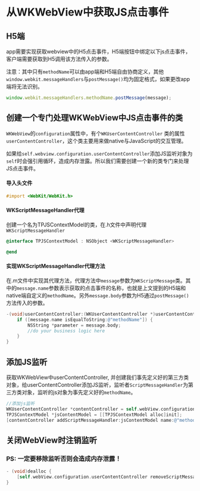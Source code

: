 # 从WKWebView中获取JS点击事件 

## H5端
app需要实现获取webview中的H5点击事件，H5端按钮中绑定以下js点击事件，客户端需要获取到H5调用该方法传入的参数。

注意：其中只有`methodName`可以由app端和H5端自由协商定义，其他`window.webkit.messageHandlers`与`postMessage()`均为固定格式，如果更改app端将无法识别。
```js
window.webkit.messageHandlers.methodName.postMessage(message);
```

## 创建一个专门处理WKWebView中JS点击事件的类
`WKWebView`的`configuration`属性中，有个`WKUserContentController` 类的属性`userContentController`，这个类主要用来做native与JavaScript的交互管理。

如果给`self.webview.configuration.userContentController`添加JS监听对象为`self`时会强引用循环，造成内存泄露。所以我们需要创建一个新的类专门来处理JS点击事件。

#### 导入头文件
```objective-c
#import <WebKit/WebKit.h>
```
#### WKScriptMessageHandler代理
创建一个名为TPJSContextModel的类，在.h文件中声明代理`WKScriptMessageHandler`
```objective-c
@interface TPJSContextModel : NSObject <WKScriptMessageHandler>

@end
```

#### 实现WKScriptMessageHandler代理方法
在.m文件中实现其代理方法，代理方法中`message`参数为`WKScriptMessage`类。其中的`message.name`参数表示获取的点击事件的名称，也就是上文提到的H5端和native端自定义的`methodName`。另外`message.body`参数为H5通过`postMessage()`方法传入的参数。
```objective-c
-(void)userContentController:(WKUserContentController *)userContentController didReceiveScriptMessage:(WKScriptMessage *)message {
    if ([message.name isEqualToString:@"methodName"]) {
        NSString *parameter = message.body;
        //do your business logic here
    }
}
```

## 添加JS监听
获取WKWebView中userContentController, 并创建我们事先定义好的第三方类对象，给userContentController添加JS监听，监听者`ScriptMessageHandler`为第三方类对象，监听的js对象为事先定义好的`methodName`。
```objective-c
//添加js监听
WKUserContentController *contentController = self.webView.configuration.userContentController;
TPJSContextModel *jsContentModel = [[TPJSContextModel alloc]init];
[contentController addScriptMessageHandler:jsContentModel name:@"methodName"];
```

## 关闭WebView时注销监听
### PS: 一定要移除监听否则会造成内存泄露！

```objective-c
- (void)dealloc {
    [self.webView.configuration.userContentController removeScriptMessageHandlerForName:@"methodName"];
}
```
